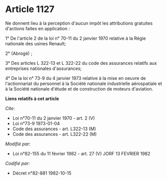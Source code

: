 # Article 1127

Ne donnent lieu à la perception d'aucun impôt les attributions gratuites d'actions faites en application :

1° De l'article 2 de la loi n° 70-11 du 2 janvier 1970 relative à la Régie nationale des usines Renault;

2° (Abrogé) ;

3° Des articles L 322-13 et L 322-22 du code des assurances relatifs aux entreprises nationales d'assurances;

4° De la loi n° 73-9 du 4 janvier 1973 relative à la mise en oeuvre de l'actionnariat du personnel à la Société nationale
industrielle aérospatiale et à la Société nationale d'étude et de construction de moteurs d'aviation.

**Liens relatifs à cet article**

_Cite_:

  - Loi n°70-11 du 2 janvier 1970 - art. 2 (V)
  - Loi n°73-9 1973-01-04
  - Code des assurances - art. L322-13 (M)
  - Code des assurances - art. L322-22 (M)

_Modifié par_:

  - Loi n°82-155 du 11 février 1982 - art. 27 (V) JORF 13 FEVRIER 1982

_Codifié par_:

  - Décret n°82-881 1982-10-15
